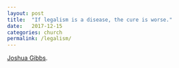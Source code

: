 ```yaml
---
layout: post
title:  "If legalism is a disease, the cure is worse."
date:   2017-12-15
categories: church
permalink: /legalism/
---
```


[Joshua Gibbs](www.firstthings.com/web-exclusives/2017/11/our-misguided-war-on-legalism).